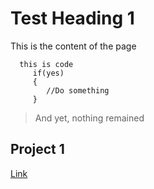 # Test Heading 1

This is the content of the page


      this is code  
         if(yes)  
         {  
            //Do something  
         }  
      
> And yet, nothing remained

## Project 1
[Link](https://salmaster1.github.io/Pages-Testing/Folder)
